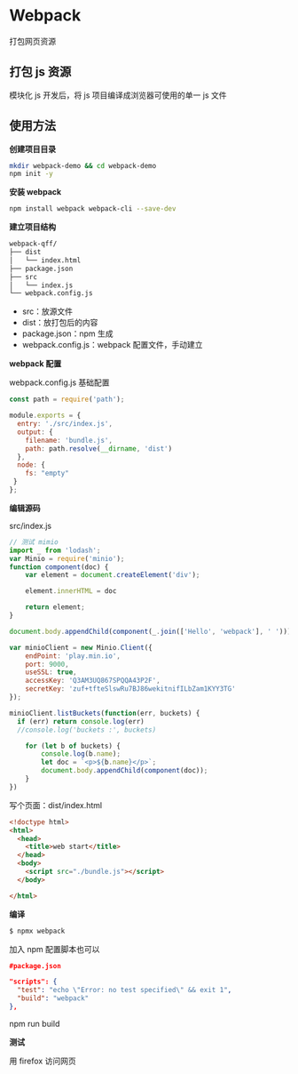 # Webpack

打包网页资源

## 打包 js 资源

模块化 js 开发后，将 js 项目编译成浏览器可使用的单一 js 文件

## 使用方法

**创建项目目录**

```sh
mkdir webpack-demo && cd webpack-demo
npm init -y
```

**安装 webpack**

```sh
npm install webpack webpack-cli --save-dev
```

**建立项目结构**

```sh
webpack-qff/
├── dist
│   └── index.html
├── package.json
├── src
│   └── index.js
└── webpack.config.js
```

- src：放源文件
- dist：放打包后的内容
- package.json：npm 生成
- webpack.config.js：webpack 配置文件，手动建立

**webpack 配置**

webpack.config.js  基础配置

```js
const path = require('path');

module.exports = {
  entry: './src/index.js',
  output: {
    filename: 'bundle.js',
    path: path.resolve(__dirname, 'dist')
  },
  node: {
    fs: "empty"
 }
};
```

**编辑源码**

src/index.js

```js
// 测试 mimio
import _ from 'lodash';
var Minio = require('minio');
function component(doc) {
    var element = document.createElement('div');

    element.innerHTML = doc

    return element;
}

document.body.appendChild(component(_.join(['Hello', 'webpack'], ' ')));

var minioClient = new Minio.Client({
    endPoint: 'play.min.io',
    port: 9000,
    useSSL: true,
    accessKey: 'Q3AM3UQ867SPQQA43P2F',
    secretKey: 'zuf+tfteSlswRu7BJ86wekitnifILbZam1KYY3TG'
});

minioClient.listBuckets(function(err, buckets) {
  if (err) return console.log(err)
  //console.log('buckets :', buckets)

    for (let b of buckets) {
        console.log(b.name);
        let doc = `<p>${b.name}</p>`;
        document.body.appendChild(component(doc));
    }
})
```

写个页面：dist/index.html

```html
<!doctype html>
<html>
  <head>
    <title>web start</title>
  </head>
  <body>
    <script src="./bundle.js"></script>
  </body>

</html>
```

**编译**

```sh
$ npmx webpack
```

加入 npm 配置脚本也可以

```json
#package.json

"scripts": {
  "test": "echo \"Error: no test specified\" && exit 1",
  "build": "webpack"
},
```

npm run build


**测试**

用 firefox 访问网页
